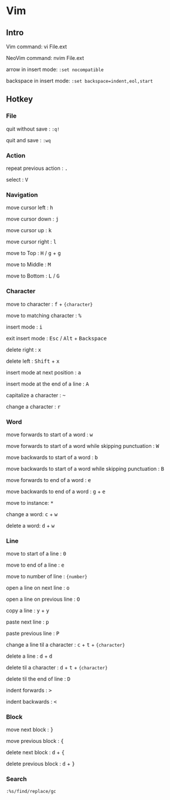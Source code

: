 # Vim

## Intro

Vim command: vi File.ext

NeoVim command: nvim File.ext

arrow in insert mode: `:set nocompatible`

backspace in insert mode: `:set backspace=indent,eol,start`

## Hotkey

### File

quit without save : `:q!`

quit and save : `:wq`

### Action

repeat previous action : <kbd>.</kbd>

select : <kbd>V</kbd>

### Navigation

move cursor left : <kbd>h</kbd>

move cursor down : <kbd>j</kbd>

move cursor up : <kbd>k</kbd>

move cursor right  : <kbd>l</kbd>

move to Top : <kbd>H</kbd> / <kbd>g</kbd> + <kbd>g</kbd>

move to Middle : <kbd>M</kbd>

move to Bottom : <kbd>L</kbd> / <kbd>G</kbd>

### Character

move to character : <kbd>f</kbd> + `{character}`

move to matching character : <kbd>%</kbd>

insert mode : <kbd>i</kbd>

exit insert mode : <kbd>Esc</kbd> / <kbd>Alt</kbd> + <kbd>Backspace</kbd>

delete right : <kbd>x</kbd>

delete left : <kbd>Shift</kbd> + <kbd>x</kbd>

insert mode at next position : <kbd>a</kbd>

insert mode at the end of a line : <kbd>A</kbd>

capitalize a character : <kbd>~</kbd>

change a character : <kbd>r</kbd>

### Word

move forwards to start of a word : <kbd>w</kbd>

move forwards to start of a word while skipping punctuation : <kbd>W</kbd>

move backwards to start of a word : <kbd>b</kbd>

move backwards to start of a word while skipping punctuation : <kbd>B</kbd>

move forwards to end of a word : <kbd>e</kbd>

move backwards to end of a word : <kbd>g</kbd> + <kbd>e</kbd>

move to instance: <kbd>*</kbd>

change a word: <kbd>c</kbd> + <kbd>w</kbd>

delete a word: <kbd>d</kbd> + <kbd>w</kbd>

### Line

move to start of a line : <kbd>0</kbd>

move to end of a line : <kbd>e</kbd>

move to number of line : `{number}`

open a line on next line : <kbd>o</kbd>

open a line on previous line : <kbd>O</kbd>

copy a line : <kbd>y</kbd> + <kbd>y</kbd>

paste next line : <kbd>p</kbd>

paste previous line : <kbd>P</kbd>

change a line til a character : <kbd>c</kbd> + <kbd>t</kbd> + `{character}`

delete a line : <kbd>d</kbd> + <kbd>d</kbd>

delete til a character : <kbd>d</kbd> + <kbd>t</kbd> + `{character}`

delete til the end of line : <kbd>D</kbd>

indent forwards : <kbd>></kbd>

indent backwards : <kbd><</kbd>

### Block

move next block :  <kbd>}</kbd>

move previous block :  <kbd>{</kbd>

delete next block :  <kbd>d</kbd> + <kbd>{</kbd>

delete previous block :  <kbd>d</kbd> + <kbd>}</kbd>

### Search

`:%s/find/replace/gc`
